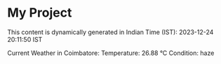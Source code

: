 # My Project

This content is dynamically generated in Indian Time (IST): 2023-12-24 20:11:50 IST


Current Weather in Coimbatore:
Temperature: 26.88 °C
Condition: haze
